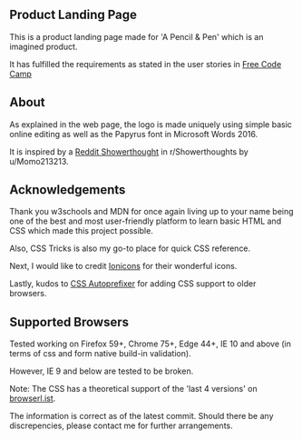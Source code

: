## Product Landing Page

This is a product landing page made for 'A Pencil & Pen' which is an imagined product.

It has fulfilled the requirements as stated in the user stories in [Free Code Camp](https://learn.freecodecamp.org/responsive-web-design/responsive-web-design-projects/build-a-product-landing-page/)

## About

As explained in the web page, the logo is made uniquely using simple basic online editing as well as the Papyrus font in Microsoft Words 2016.

It is inspired by a [Reddit Showerthought](https://www.reddit.com/r/Showerthoughts/comments/c7u34t/a_capitalised_a_looks_like_the_sharpened_end_of_a/?utm_source=share&utm_medium=web2x) in r/Showerthoughts by u/Momo213213.

## Acknowledgements

Thank you w3schools and MDN for once again living up to your name being one of the best and most user-friendly platform to learn basic HTML and CSS which made this project possible.

Also, CSS Tricks is also my go-to place for quick CSS reference.

Next, I would like to credit [Ionicons](https://ionicons.com/) for their wonderful icons.

Lastly, kudos to [CSS Autoprefixer](https://autoprefixer.github.io/) for adding CSS support to older browsers.

## Supported Browsers

Tested working on Firefox 59+, Chrome 75+, Edge 44+, IE 10 and above (in terms of css and form native build-in validation).

However, IE 9 and below are tested to be broken.

Note: The CSS has a theoretical support of the 'last 4 versions' on [browserl.ist](https://browserl.ist/?q=last%204%20versions).

The information is correct as of the latest commit. Should there be any discrepencies, please contact me for further arrangements.